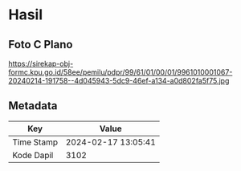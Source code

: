 # Hasil

## Foto C Plano

https://sirekap-obj-formc.kpu.go.id/58ee/pemilu/pdpr/99/61/01/00/01/9961010001067-20240214-191758--4d045943-5dc9-46ef-a134-a0d802fa5f75.jpg


## Metadata

| Key        | Value               |
| ---------- | ------------------- |
| Time Stamp | 2024-02-17 13:05:41 |
| Kode Dapil | 3102                |



